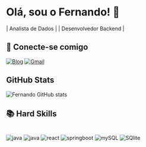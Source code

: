 # Olá, sou o Fernando! 👋

| Analista de Dados |
| Desenvolvedor Backend |

## 📲 Conecte-se comigo
[![Blog](https://img.shields.io/badge/LinkedIn-0077B5?style=for-the-badge&logo=linkedin&logoColor=white)](https://www.linkedin.com/in/fernando-silva-b794481aa)
[![Gmail](https://img.shields.io/badge/Gmail-333333?style=for-the-badge&logo=gmail&logoColor=red)](mailto:antonnyfernando@gmail.com)

## GitHub Stats
![Fernando GitHub stats](https://github-readme-stats.vercel.app/api?username=FernandoSilva95&show_icons=true&theme=dracula)

## 📚 Hard Skills
<div style="display: inline_block"><br/>
  <img align="center" alt="java" src="https://img.shields.io/badge/python-3670A0?style=for-the-badge&logo=python&logoColor=ffdd54" />
  <img align="center" alt="java" src="https://img.shields.io/badge/Java-ED8B00?style=for-the-badge&logo=openjdk&logoColor=white" />
  <img align="center" alt="react" src="https://img.shields.io/badge/React-20232A?style=for-the-badge&logo=react&logoColor=61DAFB" /> 
  <img align="center" alt="springboot" src="https://img.shields.io/badge/Spring-6DB33F?style=for-the-badge&logo=spring&logoColor=white" />  
  <img align="center" alt="mySQL" src="https://img.shields.io/badge/MySQL-00000F?style=for-the-badge&logo=mysql&logoColor=white" /> 
  <img align="center" alt="SQlite" src="https://img.shields.io/badge/SQLite-07405E?style=for-the-badge&logo=sqlite&logoColor=white" />
</div>
